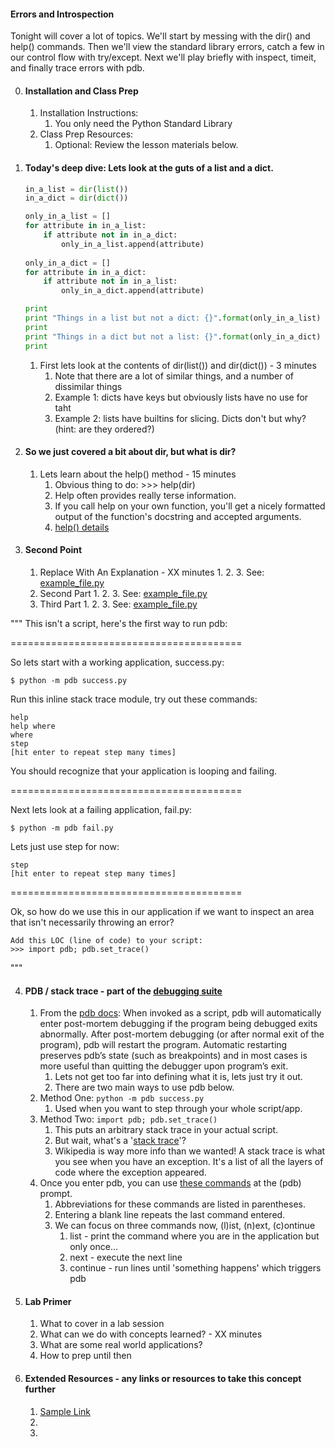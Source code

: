 

#### Errors and Introspection

Tonight will cover a lot of topics. We'll start by messing with the dir() and help() commands. Then we'll view the standard library errors, catch a few in our control flow with try/except. Next we'll play briefly with inspect, timeit, and finally trace errors with pdb.


0. #### Installation and Class Prep 
    1. Installation Instructions:
        1. You only need the Python Standard Library
    2. Class Prep Resources:
        1. Optional: Review the lesson materials below.


1. #### Today's deep dive: Lets look at the guts of a list and a dict.

    ```python
    in_a_list = dir(list())
    in_a_dict = dir(dict())

    only_in_a_list = []
    for attribute in in_a_list:
        if attribute not in in_a_dict:
            only_in_a_list.append(attribute)
            
    only_in_a_dict = []
    for attribute in in_a_dict:
        if attribute not in in_a_list:
            only_in_a_dict.append(attribute)

    print 
    print "Things in a list but not a dict: {}".format(only_in_a_list)
    print
    print "Things in a dict but not a list: {}".format(only_in_a_dict)
    print
    
    ```

    1. First lets look at the contents of dir(list()) and dir(dict()) - 3 minutes
        1. Note that there are a lot of similar things, and a number of dissimilar things
        2. Example 1: dicts have keys but obviously lists have no use for taht
        3. Example 2: lists have __<slice>__ builtins for slicing. Dicts don't but why? (hint: are they ordered?)


2. #### So we just covered a bit about dir, but what is dir?
    1. Lets learn about the help() method - 15 minutes
        1. Obvious thing to do:  >>> help(dir)
        2. Help often provides really terse information.
        3. If you call help on your own function, you'll get a nicely formatted output of the function's docstring and accepted arguments.
        4. [help() details](https://docs.python.org/2/library/functions.html#help)

3. #### Second Point
    1. Replace With An Explanation - XX minutes
        1. 
        2. 
        3. See: [example_file.py](example_file.py)
    2. Second Part
        1. 
        2. 
        3. See: [example_file.py](example_file.py)
    3. Third Part
        1. 
        2. 
        3. See: [example_file.py](example_file.py)

"""
This isn't a script, here's the first way to run pdb:


========================================

So lets start with a working application, success.py:

    $ python -m pdb success.py

Run this inline stack trace module, try out these commands:

    help
    help where
    where
    step
    [hit enter to repeat step many times]

You should recognize that your application is looping and failing.

========================================

Next lets look at a failing application, fail.py:

    $ python -m pdb fail.py

Lets just use step for now:

    step
    [hit enter to repeat step many times]

========================================

Ok, so how do we use this in our application if we want to inspect an area that isn't necessarily throwing an error?

    Add this LOC (line of code) to your script:
    >>> import pdb; pdb.set_trace()


"""

4. ####  PDB / stack trace - part of the [debugging suite](https://docs.python.org/2/library/debug.html)
    1. From the [pdb docs](https://docs.python.org/2/library/pdb.html): When invoked as a script, pdb will automatically enter post-mortem debugging if the program being debugged exits abnormally. After post-mortem debugging (or after normal exit of the program), pdb will restart the program. Automatic restarting preserves pdb’s state (such as breakpoints) and in most cases is more useful than quitting the debugger upon program’s exit.
        1. Lets not get too far into defining what it is, lets just try it out.
        2. There are two main ways to use pdb below.
    2. Method One: `python -m pdb success.py`
        1. Used when you want to step through your whole script/app.
    3. Method Two: `import pdb; pdb.set_trace()`
        1. This puts an arbitrary stack trace in your actual script.
        2. But wait, what's a '[stack trace](https://en.wikipedia.org/wiki/Stack_trace)'?
        3. Wikipedia is way more info than we wanted! A stack trace is what you see when you have an exception. It's a list of all the layers of code where the exception appeared.
    4. Once you enter pdb, you can use [these commands](https://docs.python.org/2/library/pdb.html#debugger-commands) at the (pdb) prompt.
        1. Abbreviations for these commands are listed in parentheses.
        2. Entering a blank line repeats the last command entered.
        3. We can focus on three commands now, (l)ist, (n)ext, (c)ontinue
            1. list - print the command where you are in the application but only once...
            2. next - execute the next line
            3. continue - run lines until 'something happens' which triggers pdb


4. #### Lab Primer 
    1. What to cover in a lab session
    2. What can we do with concepts learned? - XX minutes   
    3. What are some real world applications?    
    4. How to prep until then


5. #### Extended Resources - any links or resources to take this concept further    
    1. [Sample Link](www.example.com)
    2. 
    3. 
